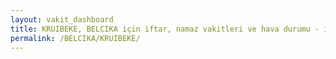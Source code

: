 ```yaml
---
layout: vakit_dashboard
title: KRUIBEKE, BELCIKA için iftar, namaz vakitleri ve hava durumu - ilçe/eyalet seç
permalink: /BELCIKA/KRUIBEKE/
---
```


<script type="text/javascript">
  var GLOBAL_COUNTRY = 'BELCIKA';
  var GLOBAL_CITY = 'KRUIBEKE';
  var GLOBAL_STATE = '';
  var lat = 72;
  var lon = 21;
</script>
